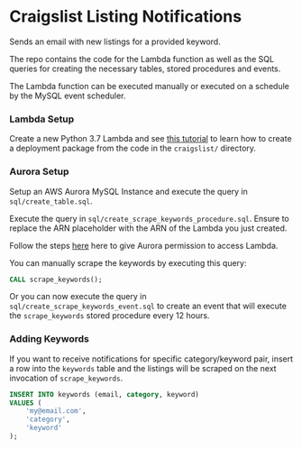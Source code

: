 # Craigslist Listing Notifications
Sends an email with new listings for a provided keyword.

The repo contains the code for the Lambda function as well as the
SQL queries for creating the necessary tables, stored procedures and
events.

The Lambda function can be executed manually or executed on a schedule by
the MySQL event scheduler.

### Lambda Setup
Create a new Python 3.7 Lambda and see [this tutorial](https://docs.aws.amazon.com/lambda/latest/dg/python-package.html) to learn how to create a deployment package from
the code in the `craigslist/` directory.

### Aurora Setup
Setup an AWS Aurora MySQL Instance and execute the query in `sql/create_table.sql`.

Execute the query in `sql/create_scrape_keywords_procedure.sql`. Ensure to replace the
ARN placeholder with the ARN of the Lambda you just created.

Follow the steps [here](https://docs.aws.amazon.com/AmazonRDS/latest/AuroraUserGuide/AuroraMySQL.Integrating.Lambda.html) here to give Aurora permission to access Lambda.

You can manually scrape the keywords by executing this query:
```sql
CALL scrape_keywords();
```

Or you can now execute the query in `sql/create_scrape_keywords_event.sql` to create
an event that will execute the `scrape_keywords` stored procedure every 12 hours.

### Adding Keywords
If you want to receive notifications for specific category/keyword pair, insert a row
into the `keywords` table and the listings will be scraped on the next invocation of
`scrape_keywords`.

```sql
INSERT INTO keywords (email, category, keyword)
VALUES (
    'my@email.com',
    'category',
    'keyword'
);
```

